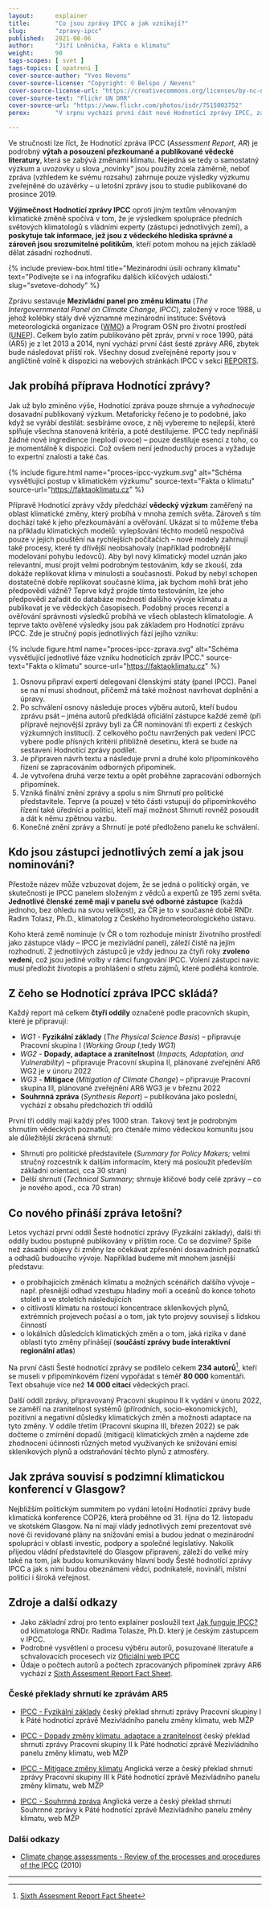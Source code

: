 ```yaml
---
layout:      explainer
title:       "Co jsou zprávy IPCC a jak vznikají?"
slug:        "zpravy-ipcc"
published:   2021-08-06
author:      "Jiří Lněnička, Fakta o klimatu"
weight:      90
tags-scopes: [ svet ]
tags-topics: [ opatreni ]
cover-source-author: "Yves Nevens"
cover-source-license: "Copyright: © Belspo / Nevens"
cover-source-license-url: "https://creativecommons.org/licenses/by-nc-nd/2.0/"
cover-source-text: "Flickr UN DRR"
cover-source-url: "https://www.flickr.com/photos/isdr/7515003752"
perex:       "V srpnu vychází první část nové Hodnotící zprávy IPCC, zásadního dokumentu v oblasti dosavadního výzkumu klimatické změny. Co tento report obsahuje, kdo jej sestavuje a jaké „novinky“ se v něm dočteme?"

---
```


Ve stručnosti lze říct, že Hodnotící zpráva IPCC (*Assessment Report, AR*) je podrobný **výtah a posouzení přezkoumané a publikované vědecké literatury**, která se zabývá změnami klimatu. Nejedná se tedy o samostatný výzkum a uvozovky u slova „novinky“ jsou použity zcela záměrně, neboť zpráva (vzhledem ke svému rozsahu) zahrnuje pouze výsledky výzkumu zveřejněné do uzávěrky – u letošní zprávy jsou to studie publikované do prosince 2019.  

**Výjimečnost Hodnotící zprávy IPCC** oproti jiným textům věnovaným klimatické změně spočívá v tom, že je výsledkem spolupráce předních světových klimatologů s vládními experty (zástupci jednotlivých zemí), a **poskytuje tak informace, jež jsou z vědeckého hlediska správné a zároveň jsou srozumitelné politikům**, kteří potom mohou na jejich základě dělat zásadní rozhodnutí.

{% include preview-box.html
    title="Mezinárodní úsilí ochrany klimatu"
    text="Podívejte se i na infografiku dalších klíčových událostí."
    slug="svetove-dohody"
%}

Zprávu sestavuje **Mezivládní panel pro změnu klimatu** (*The Intergovernmental Panel on Climate Change, IPCC*), založený v roce 1988, u jehož kolébky stály dvě významné mezinárodní instituce: Světová meteorologická organizace ([WMO](https://public.wmo.int/en)) a Program OSN pro životní prostředí ([UNEP](https://www.unenvironment.org/)). Celkem bylo zatím publikováno pět zpráv, první v roce 1990, pátá (AR5) je z let 2013 a 2014, nyní vychází první část šesté zprávy AR6, zbytek bude následovat příští rok. Všechny dosud zveřejněné reporty jsou v angličtině volně k dispozici na webových stránkách IPCC v sekci [REPORTS](https://www.ipcc.ch/reports/).

## Jak probíhá příprava Hodnotící zprávy?

Jak už bylo zmíněno výše, Hodnotící zpráva pouze shrnuje a *vyhodnocuje* dosavadní publikovaný výzkum. Metaforicky řečeno je to podobné, jako když se vyrábí destilát: sesbíráme ovoce, z něj vybereme to nejlepší, které splňuje všechna stanovená kritéria, a poté destilujeme. IPCC tedy nepřináší žádné nové ingredience (neplodí ovoce) – pouze destiluje esenci z toho, co je momentálně k dispozici. Což ovšem není jednoduchý proces a vyžaduje to expertní znalosti a také čas.

{% include figure.html
    name="proces-ipcc-vyzkum.svg"
    alt="Schéma vysvětlující postup v klimatickém výzkumu"
    source-text="Fakta o klimatu"
    source-url="https://faktaoklimatu.cz"
%}

Přípravě Hodnotící zprávy vždy předchází **vědecký výzkum** zaměřený na oblast klimatické změny, který probíhá v mnoha zemích světa. Zároveň s tím dochází také k jeho přezkoumávání a ověřování. Ukázat si to můžeme třeba na příkladu klimatických modelů: vylepšování těchto modelů nespočívá pouze v jejich pouštění na rychlejších počítačích – nové modely zahrnují také procesy, které ty dřívější neobsahovaly (například podrobnější modelování pohybu ledovců). Aby byl nový klimatický model uznán jako relevantní, musí projít velmi podrobným testováním, kdy se zkouší, zda dokáže replikovat klima v minulosti a současnosti. Pokud by nebyl schopen dostatečně dobře replikovat současné klima, jak bychom mohli brát jeho předpovědi vážně? Teprve když projde tímto testováním, lze jeho předpovědi zařadit do databáze možností dalšího vývoje klimatu a publikovat je ve vědeckých časopisech. Podobný proces recenzí a ověřování správnosti výsledků probíhá ve všech oblastech klimatologie. A teprve takto ověřené výsledky jsou pak základem pro Hodnotící zprávu IPCC. Zde je stručný popis jednotlivých fází jejího vzniku:

{% include figure.html
    name="proces-ipcc-zprava.svg"
    alt="Schéma vysvětlující jednotlivé fáze vzniku hodnotících zpráv IPCC."
    source-text="Fakta o klimatu"
    source-url="https://faktaoklimatu.cz"
%}

1. Osnovu připraví experti delegovaní členskými státy (panel IPCC). Panel se na ní musí shodnout, přičemž má také možnost navrhovat doplnění a úpravy. 
2. Po schválení osnovy následuje proces výběru autorů, kteří budou zprávu psát – jména autorů předkládá oficiální zástupce každé země (při přípravě nejnovější zprávy byli za ČR nominováni tři experti z českých výzkumných institucí). Z celkového počtu navržených pak vedení IPCC vybere podle přísných kritérií přibližně desetinu, která se bude na sestavení Hodnotící zprávy podílet.
3. Je připraven návrh textu a následuje první a druhé kolo připomínkového řízení se zapracováním odborných připomínek.
4. Je vytvořena druhá verze textu a opět proběhne zapracování odborných připomínek.
5. Vzniká finální znění zprávy a spolu s ním Shrnutí pro politické představitele. Teprve (a pouze) v této části vstupují do připomínkového řízení také úředníci a politici, kteří mají možnost Shrnutí rovněž posoudit a dát k němu zpětnou vazbu.
6. Konečné znění zprávy a Shrnutí je poté předloženo panelu ke schválení.

## Kdo jsou zástupci jednotlivých zemí a jak jsou nominováni?

Přestože název může vzbuzovat dojem, že se jedná o politický orgán, ve skutečnosti je IPCC panelem složeným z vědců a expertů ze 195 zemí světa. **Jednotlivé členské země mají v panelu své odborné zástupce** (každá jednoho, bez ohledu na svou velikost), za ČR je to v současné době RNDr. Radim Tolasz, Ph.D., klimatolog z Českého hydrometeorologického ústavu.

Koho která země nominuje (v ČR o tom rozhoduje ministr životního prostředí jako zástupce vlády – IPCC je mezivládní panel), záleží čistě na jejím rozhodnutí. Z jednotlivých zástupců je vždy jednou za čtyři roky **zvoleno vedení**, což jsou jediné volby v rámci fungování IPCC. Volení zástupci navíc musí předložit životopis a prohlášení o střetu zájmů, které podléhá kontrole.  

## Z čeho se Hodnotící zpráva IPCC skládá?

Každý report má celkem **čtyři oddíly** označené podle pracovních skupin, které je připravují:

* *WG1* - **Fyzikální základy** (*The Physical Science Basis*) – připravuje Pracovní skupina I (*Working Group I*,tedy *WG1*)
* *WG2* - **Dopady, adaptace a zranitelnost** (*Impacts, Adaptation, and Vulnerability*) – připravuje Pracovní skupina II, plánované zveřejnění AR6 WG2 je v únoru 2022
* *WG3* - **Mitigace** (*Mitigation of Climate Change*) – připravuje Pracovní skupina III, plánované zveřejnění AR6 WG3 je v březnu 2022
* **Souhrnná zpráva** (*Synthesis Report*) – publikována jako poslední, vychází z obsahu předchozích tří oddílů

První tři oddíly mají každý přes 1000 stran. Takový text je podrobným shrnutím vědeckých poznatků, pro čtenáře mimo vědeckou komunitu jsou ale důležitější zkrácená shrnutí:

* Shrnutí pro politické představitele (*Summary for Policy Makers;* velmi stručný rozcestník k dalším informacím, který má posloužit především základní orientaci, cca 30 stran)
* Delší shrnutí (*Technical Summary;* shrnuje klíčové body celé zprávy – co je nového apod., cca 70 stran)

## Co nového přináší zpráva letošní?

Letos vychází první oddíl Šesté hodnotící zprávy (Fyzikální základy), další tři oddíly budou postupně publikovány v příštím roce. Co se dozvíme? Spíše než zásadní objevy či změny lze očekávat zpřesnění dosavadních poznatků a odhadů budoucího vývoje. Například budeme mít mnohem jasnější představu:

* o probíhajících změnách klimatu a možných scénářích dalšího vývoje – např. přesnější odhad vzestupu hladiny moří a oceánů do konce tohoto století a ve stoletích následujících
* o citlivosti klimatu na rostoucí koncentrace skleníkových plynů, extrémních projevech počasí a o tom, jak tyto projevy souvisejí s lidskou činností
* o lokálních důsledcích klimatických změn a o tom, jaká rizika v dané oblasti tyto změny přinášejí (**součástí zprávy bude interaktivní regionální atlas**)

Na první části Šesté hodnotící zprávy se podílelo celkem **234 autorů**[^1], kteří se museli v připomínkovém řízení vypořádat s téměř **80 000** komentáři. Text obsahuje více než **14 000 citací** vědeckých prací.

Další oddíl zprávy, připravovaný Pracovní skupinou II k vydání v únoru 2022, se zaměří na zranitelnost systémů (přírodních, socio-ekonomických), pozitivní a negativní důsledky klimatických změn a možnosti adaptace na tyto změny. V oddíle třetím (Pracovní skupina III, březen 2022) se pak dočteme o zmírnění dopadů (mitigaci) klimatických změn a najdeme zde zhodnocení účinnosti různých metod využívaných ke snižování emisí skleníkových plynů a odstraňování těchto plynů z atmosféry.  

## Jak zpráva souvisí s podzimní klimatickou konferencí v Glasgow?

Nejbližším politickým summitem po vydání letošní Hodnotící zprávy bude klimatická konference COP26, která proběhne od 31. října do 12. listopadu ve skotském Glasgow. Na ní mají vlády jednotlivých zemí prezentovat své nové či revidované plány na snižování emisí a budou jednat o mezinárodní spolupráci v oblasti investic, podpory a společné legislativy. Nakolik přijedou vládní představitelé do Glasgow připraveni, záleží do velké míry také na tom, jak budou komunikovány hlavní body Šesté hodnotící zprávy IPCC a jak s nimi budou obeznámeni vědci, podnikatelé, novináři, místní politici i široká veřejnost.

## Zdroje a další odkazy

* Jako základní zdroj pro tento explainer posloužil text [Jak funguje IPCC?](https://ekolist.cz/cz/publicistika/nazory-a-komentare/radimn-tolasz-jak-funguje-ipcc) od klimatologa RNDr. Radima Tolasze, Ph.D. který je českým zástupcem v IPCC.
* Podrobné vysvětlení o procesu výběru autorů, posuzované literatuře a schvalovacích procesech viz [Oficiální web IPCC](https://www.ipcc.ch/assessment-report/ar6/)
* Ǔdaje o počtech autorů a počtech zpracovaných připomínek zprávy AR6 vychází z [Sixth Assesment Report Fact Sheet](https://www.ipcc.ch/site/assets/uploads/2021/06/Fact_sheet_AR6.pdf).

### České překlady shrnutí ke zprávám AR5
* [IPCC - Fyzikální základy](https://www.mzp.cz/C1257458002F0DC7/cz/ipcc_zmena_klimatu_zmirnovani/$FILE/OEOK-IPCC_WGI_report_oprava2_CZ-20150227.pdf) český překlad shrnutí zprávy Pracovní skupiny I k Páté hodnotící zprávě Mezivládního panelu změny klimatu, web MŽP 
* [IPCC - Dopady změny klimatu, adaptace a zranitelnost](https://www.mzp.cz/C1257458002F0DC7/cz/zprava_pracovni_skupiny_ipcc/$FILE/OEOK-IPCC_WGII_report_oprava_CZ-20150227.pdf) český překlad shrnutí zprávy Pracovní skupiny II k Páté hodnotící zprávě Mezivládního panelu změny klimatu, web MŽP

* [IPCC - Mitigace změny klimatu](https://www.mzp.cz/C1257458002F0DC7/cz/mitigace_zmeny_klimatu_ipcc/$FILE/OEOK-IPCC_WGIII_report_oprava_CZ-20150227.pdf)
Anglická verze a český překlad shrnutí zprávy Pracovní skupiny III k Páté hodnotící zprávě Mezivládního panelu změny klimatu, web MŽP

* [IPCC - Souhrnná zpráva](https://www.mzp.cz/C1257458002F0DC7/cz/souhrnna_zprava_ipcc_2015/$FILE/OEOK-IPCC_SYR_report_CZ-20150504.pdf)
Anglická verze a český překlad shrnutí Souhrnné zprávy k Páté hodnotící zprávě Mezivládního panelu změny klimatu, web MŽP

### Další odkazy
* [Climate change assessments - Review of the processes and procedures of the IPCC](https://archive.ipcc.ch/pdf/IAC_report/IAC%20Report.pdf) (2010)
 
----
[^1]: [Sixth Assesment Report Fact Sheet](https://www.ipcc.ch/site/assets/uploads/2021/06/Fact_sheet_AR6.pdf)
